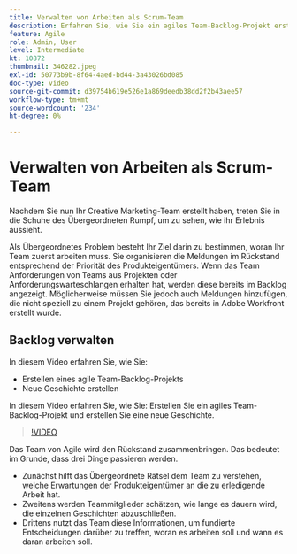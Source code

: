 ```yaml
---
title: Verwalten von Arbeiten als Scrum-Team
description: Erfahren Sie, wie Sie ein agiles Team-Backlog-Projekt erstellen und eine neue Geschichte erstellen.
feature: Agile
role: Admin, User
level: Intermediate
kt: 10872
thumbnail: 346282.jpeg
exl-id: 50773b9b-8f64-4aed-bd44-3a43026bd085
doc-type: video
source-git-commit: d39754b619e526e1a869deedb38dd2f2b43aee57
workflow-type: tm+mt
source-wordcount: '234'
ht-degree: 0%

---
```


# Verwalten von Arbeiten als Scrum-Team

Nachdem Sie nun Ihr Creative Marketing-Team erstellt haben, treten Sie in die Schuhe des Übergeordneten Rumpf, um zu sehen, wie ihr Erlebnis aussieht.

Als Übergeordnetes Problem besteht Ihr Ziel darin zu bestimmen, woran Ihr Team zuerst arbeiten muss. Sie organisieren die Meldungen im Rückstand entsprechend der Priorität des Produkteigentümers. Wenn das Team Anforderungen von Teams aus Projekten oder Anforderungswarteschlangen erhalten hat, werden diese bereits im Backlog angezeigt. Möglicherweise müssen Sie jedoch auch Meldungen hinzufügen, die nicht speziell zu einem Projekt gehören, das bereits in Adobe Workfront erstellt wurde.

## Backlog verwalten

In diesem Video erfahren Sie, wie Sie:

- Erstellen eines agile Team-Backlog-Projekts
- Neue Geschichte erstellen

In diesem Video erfahren Sie, wie Sie: Erstellen Sie ein agiles Team-Backlog-Projekt und erstellen Sie eine neue Geschichte.

>[!VIDEO](https://video.tv.adobe.com/v/346282/?quality=12&learn=on)

Das Team von Agile wird den Rückstand zusammenbringen. Das bedeutet im Grunde, dass drei Dinge passieren werden.

- Zunächst hilft das Übergeordnete Rätsel dem Team zu verstehen, welche Erwartungen der Produkteigentümer an die zu erledigende Arbeit hat.
- Zweitens werden Teammitglieder schätzen, wie lange es dauern wird, die einzelnen Geschichten abzuschließen.
- Drittens nutzt das Team diese Informationen, um fundierte Entscheidungen darüber zu treffen, woran es arbeiten soll und wann es daran arbeiten soll.
